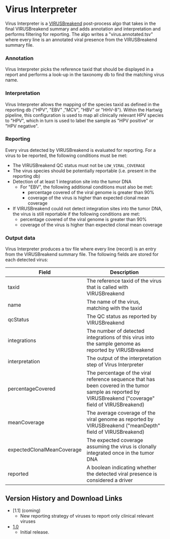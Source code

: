 # Virus Interpreter

Virus Interpreter is a [VIRUSBreakend](https://pubmed.ncbi.nlm.nih.gov/33973999) post-process algo that takes in the final VIRUSBreakend
summary and adds annotation and interpretation and performs filtering for reporting. The algo writes a "virus.annotated.tsv" where every line is an
annotated viral presence from the VIRUSBreakend summary file.

### Annotation

Virus Interpreter picks the reference taxid that should be displayed in a report and performs a look-up in the taxonomy db to find the matching virus name.

### Interpretation

Virus Interpreter allows the mapping of the species taxid as defined in the reporting db ("HPV", "EBV" ,"MCV", "HBV" or "HHV-8"). 
Within the Hartwig pipeline, this configuration is used to map all clinically relevant HPV species to "HPV", 
which in turn is used to label the sample as "HPV positive" or "HPV negative".

### Reporting

Every virus detected by VIRUSBreakend is evaluated for reporting. For a virus to be reported, the following conditions must be met:
 - The VIRUSBreakend QC status must not be `LOW_VIRAL_COVERAGE`
 - The virus species should be potentially reportable (i.e. present in the reporting db)
 - Detection of at least 1 integration site into the tumor DNA
   - For "EBV", the following additional conditions must also be met:
     - percentage covered of the viral genome is greater than 90%
     - coverage of the virus is higher than expected clonal mean coverage
 - If VIRUSBreakend could not detect integration sites into the tumor DNA, the virus is still reportable if the following conditions are met:
   - percentage covered of the viral genome is greater than 90% 
   - coverage of the virus is higher than expected clonal mean coverage 
   
### Output data

Virus Interpreter produces a tsv file where every line (record) is an entry from the VIRUSBreakend summary file. 
The following fields are stored for each detected virus:

Field | Description 
---|---
taxid | The reference taxid of the virus that is called with VIRUSBreakend
name | The name of the virus, matching with the taxid
qcStatus | The QC status as reported by VIRUSBreakend
integrations | The number of detected integrations of this virus into the sample genome as reported by VIRUSBreakend
interpretation | The output of the interpretation step of Virus Interpreter
percentageCovered | The percentage of the viral reference sequence that has been covered in the tumor sample as reported by VIRUSBreakend ("coverage" field of VIRUSBreakend)
meanCoverage | The average coverage of the viral genome as reported by VIRUSBreakend  ("meanDepth" field of VIRUSBreakend)
expectedClonalMeanCoverage | The expected coverage assuming the virus is clonally integrated once in the tumor DNA 
reported | A boolean indicating whether the detected viral presence is considered a driver

 ## Version History and Download Links
 - [1.1] (coming)
   - New reporting strategy of viruses to report only clinical relevant viruses
 - [1.0](https://github.com/hartwigmedical/hmftools/releases/tag/virus-interpreter-v1.0)
   - Initial release. 